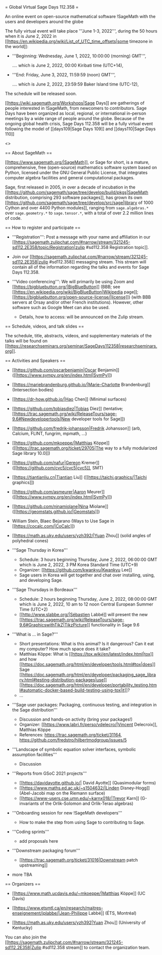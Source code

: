 = Global Virtual Sage Days 112.358 =

An online event on open-source mathematical software !SageMath
with the users and developers around the globe

The fully virtual event will take place '''June 1-3, 2022''', during the 50 hours when it is June 2, 2022 in [[https://en.wikipedia.org/wiki/List_of_UTC_time_offsets|some timezone in the world]]: 

 * '''Beginning: Wednesday, June 1, 2022, 10:00:00 (morning) GMT''',

   .... which is June 2, 2022, 00:00 Kiribati time (UTC+14),

 * '''End: Friday, June 3, 2022, 11:59:59 (noon) GMT''', 

   .... which is June 2, 2022, 23:59:59 Baker Island time (UTC-12),

The schedule will be released soon.

[[https://wiki.sagemath.org/Workshops|Sage Days]] are gatherings of people interested in !SageMath, from newcomers to contributors. Sage Days have been organized as local, regional, or international in-person meetings by a wide range of people around the globe.  Because of the ongoing global health crisis, Sage Days 112.358 will be a fully virtual event following the model of [[days109|Sage Days 109]] and [[days110|Sage Days 110]]

<<TableOfContents>>

== About SageMath ==

[[https://www.sagemath.org/|SageMath]], or Sage for short, is a mature, comprehensive, free (open-source) mathematics software system based on Python, licensed under the GNU General Public License, that integrates computer algebra facilities and general computational packages. 

Sage, first released in 2005, in over a decade of incubation in the  [[https://github.com/sagemath/sage/tree/develop/build/pkgs|SageMath distribution, comprising 293 software packages]], has grown its own [[https://github.com/sagemath/sage/tree/develop/src/sage|library of 1000 Cython and over 4400 Python modules]], ranging from `sage.algebras.*` over `sage.geometry.*` to `sage.tensor.*`, with a total of over 2.2 million lines of code.  

== How to register and participate ==

 * '''Registration''': Post a message with your name and affiliation in our [[https://sagemath.zulipchat.com/#narrow/stream/321245-sd112.2E358/topic/Registration|zulip #sd112.358 Registration topic]].

 * Join our [[https://sagemath.zulipchat.com/#narrow/stream/321245-sd112.2E358|zulip #sd112.358]] messaging stream. This stream will contain all of the information regarding the talks and events for Sage Days 112.358.

 * '''Video conferencing''': We will primarily be using Zoom and [[https://bigbluebutton.org/|BigBlueButton]] (BBB; see [[https://en.wikipedia.org/wiki/BigBlueButton|Wikipedia page]]; [[https://bigbluebutton.org/open-source-license/|license]]) (with BBB servers at Orsay and/or other French institutions). However, other software such as Google Meet can also be used.

   * Details, how to access: will be announced on the Zulip stream.

== Schedule, videos, and talk slides ==

The schedule, title, abstracts, videos, and supplementary materials of the talks will be found on [[https://researchseminars.org/seminar/SageDays112358|researchseminars.org]].

== Activities and Speakers ==

 * [[https://github.com/oscarbenjamin|Oscar Benjamin]] ([[https://www.sympy.org/en/index.html|SymPy]])

 * [[https://mariebrandenburg.github.io/|Marie-Charlotte Brandenburg]] (Intersection bodies)

 * [[https://dr-how.github.io/|Hao Chen]] (Minimal surfaces)

 * [[https://github.com/tobiasdiez|Tobias Diez]] (tentative; [[https://trac.sagemath.org/wiki/ReleaseTours/sage-9.6#Newdevelopertools|New developer tools for Sage]])

 * [[https://github.com/fredrik-johansson|Fredrik Johansson]] (arb, Calcium, FLINT, fungrim, mpmath, ...)

 * [[https://github.com/mkoeppe/|Matthias Köppe]] ([[https://trac.sagemath.org/ticket/29705|The way to a fully modularized Sage library 10.0]])

 * [[https://github.com/nafur|Gereon Kremer]] ([[https://github.com/cvc5/cvc5|cvc5]], SMT)

 * [[https://tiantianliu.cn|Tiantian Liu]] ([[https://taichi.graphics/|Taichi graphics]])

 * [[https://github.com/asmeurer|Aaron Meurer]] ([[https://www.sympy.org/en/index.html|SymPy]])

 * [[https://github.com/ninamiolane|Nina Miolane]] ([[https://geomstats.github.io/|Geomstats]])

 * William Stein, Blaec Bejarano (Ways to Use Sage in [[https://cocalc.com/|CoCalc]])

 * [[https://math.as.uky.edu/users/yzh392/|Yuan Zhou]] (solid angles of polyhedral cones)

 * '''Sage Thursday in Korea'''
   * Schedule: 3 hours beginning Thursday, June 2, 2022, 06:00:00 GMT 
               which is June 2, 2022, 3 PM Korea Standard Time (UTC+9)
   * Organizer: [[https://github.com/kwankyu|Kwankyu Lee]]
   * Sage users in Korea will get together and chat over installing, using, and developing Sage.

 * '''Sage Thursdays in Bordeaux'''
   * Schedule: 2 hours beginning Thursday, June 2, 2022, 08:00:00 GMT
               which is June 2, 2022, 10 am to 12 noon Central European Summer Time (UTC+2)
   * [[http://www.slabbe.org/|Sébastien Labbé]] will present the new [[https://trac.sagemath.org/wiki/ReleaseTours/sage-9.6#GraphicswithTikZ|TikzPicture]] functionality in Sage 9.6

 * '''What is ... in Sage?'''
   * Short presentations: What is this animal? Is it dangerous? Can it eat my computer? How much space does it take?
   * Matthias Köppe: What is [[https://tox.wiki/en/latest/index.html|tox]] and how [[https://doc.sagemath.org/html/en/developer/tools.html#tox|does]] Sage [[https://doc.sagemath.org/html/en/developer/packaging_sage_library.html#testing-distribution-packages|use]] [[https://doc.sagemath.org/html/en/developer/portability_testing.html#automatic-docker-based-build-testing-using-tox|it]]?
   * ...

 * '''Sage user packages: Packaging, continuous testing, and integration in the Sage distribution'''
   * Discussion and hands-on activity (bring your packages!)
   * Organizer: [[https://www.labri.fr/perso/vdelecro/|Vincent Delecroix]], Matthias Köppe
   * References: https://trac.sagemath.org/ticket/31164, https://github.com/fredstro/hilbertmodgroup/issues/5

 * '''Landscape of symbolic equation solver interfaces, symbolic assumption facilities'''
   * Discussion

 * '''Reports from GSoC 2021 projects'''
   * [[https://davidayotte.github.io/| David Ayotte]] (Quasimodular forms)
   * [[https://www.maths.ed.ac.uk/~s1504632/|Linden Disney-Hogg]] (Abel-Jacobi map on the Riemann surface)
   * [[https://www-users.cse.umn.edu/~karnx018/|Trevor Karn]] (G-invariants of the Orlik-Solomon and Orlik-Terao algebras)

 * '''Onboarding session for new !SageMath developers'''
   * How to make the step from using Sage to contributing to Sage.

 * '''Coding sprints'''
   * add proposals here

 * '''Downstream packaging forum'''
   * [[https://trac.sagemath.org/ticket/31016|Downstream patch upstreaming]]

 * more TBA

== Organizers ==

 * [[https://www.math.ucdavis.edu/~mkoeppe/|Matthias Köppe]] (UC Davis)

 * [[https://www.etsmtl.ca/en/research/maitres-enseignement/jplabbe/|Jean-Philippe Labbé]] (ÉTS, Montréal)

 * [[https://math.as.uky.edu/users/yzh392|Yuan Zhou]] (University of Kentucky)

You can also join the [[https://sagemath.zulipchat.com/#narrow/stream/321245-sd112.2E358|Zulip #sd112.358 stream]] to contact the organization team.
